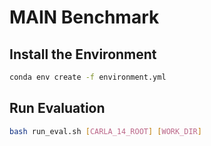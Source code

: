 # MAIN Benchmark

## Install the Environment

``` bash
conda env create -f environment.yml
```

## Run Evaluation
```bash
bash run_eval.sh [CARLA_14_ROOT] [WORK_DIR] 
```
